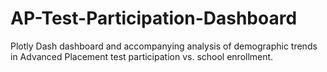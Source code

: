 # AP-Test-Participation-Dashboard
 Plotly Dash dashboard and accompanying analysis of demographic trends in Advanced Placement test participation vs. school enrollment.
